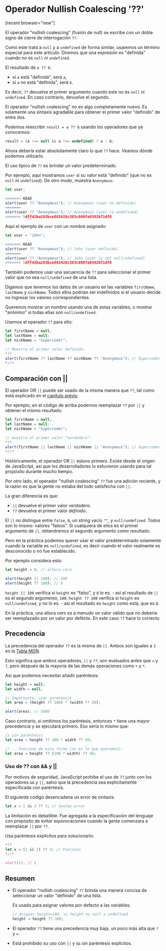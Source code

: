 # Operador Nullish Coalescing '??'

[recent browser="new"]

El operador "nullish coalescing" (fusión de null) se escribe con un doble signo de cierre de interrogación `??`.

Como este trata a `null` y a `undefined` de forma similar, usaremos un término especial para este artículo. Diremos que una expresión es "definida" cuando no es `null` ni `undefined`.

El resultado de `a ?? b`:
- si `a` está "definida", será `a`, 
- si `a` no está "definida", será `b`.

Es decir, `??` devuelve el primer argumento cuando este no es `null` ni `undefined`. En caso contrario, devuelve el segundo.

El operador "nullish coalescing" no es algo completamente nuevo. Es solamente una sintaxis agradable para obtener el primer valor "definido" de entre dos.

Podemos reescribir `result = a ?? b` usando los operadores que ya conocemos:

```js
result = (a !== null && a !== undefined) ? a : b;
```

Ahora debería estar absolutamente claro lo que `??` hace. Veamos dónde podemos utilizarlo.

El uso típico de `??` es brindar un valor predeterminado.

Por ejemplo, aquí mostramos `user` si su valor está "definido" (que no es `null` ni `undefined`). De otro modo, muestra `Anonymous`:

```js run
let user;

<<<<<<< HEAD
alert(user ?? "Anonymous"); // Anonymous (user no definido)
=======
alert(user ?? "Anonymous"); // Anonymous (user is undefined)
>>>>>>> 5dff42ba283bce883428c383c080fa9392b71df8
```

Aquí el ejemplo de `user` con un nombre asignado:

```js run
let user = "John";

<<<<<<< HEAD
alert(user ?? "Anonymous"); // John (user definido)
=======
alert(user ?? "Anonymous"); // John (user is not null/udefined)
>>>>>>> 5dff42ba283bce883428c383c080fa9392b71df8
```

También podemos usar una secuencia de `??` para seleccionar el primer valor que no sea `null/undefined` de una lista.

Digamos que tenemos los datos de un usuario en las variables `firstName`, `lastName` y `nickName`. Todos ellos podrían ser indefinidos si el usuario decide no ingresar los valores correspondientes.

Queremos mostrar un nombre usando una de estas variables, o mostrar "anónimo" si todas ellas son `null/undefined`.

Usemos el operador `??` para ello:

```js run
let firstName = null;
let lastName = null;
let nickName = "Supercoder";

// Muestra el primer valor definido:
*!*
alert(firstName ?? lastName ?? nickName ?? "Anonymous"); // Supercoder
*/!*
```

## Comparación con ||

El operador OR `||` puede ser usado de la misma manera que `??`, tal como está explicado en el [capítulo previo](info:logical-operators#or-finds-the-first-truthy-value)

Por ejemplo, en el código de arriba podemos reemplazar `??` por `||` y obtener el mismo resultado:

```js run
let firstName = null;
let lastName = null;
let nickName = "Supercoder";

// muestra el primer valor "verdadero":
*!*
alert(firstName || lastName || nickName || "Anonymous"); // Supercoder
*/!*
```

Históricamente, el operador OR `||` estuvo primero. Existe desde el origen de JavaScript, así que los desarrolladores lo estuvieron usando para tal propósito durante mucho tiempo.

Por otro lado, el operador "nullish coalescing" `??` fue una adición reciente, y la razón es que la gente no estaba del todo satisfecha con `||`.

La gran diferencia es que:
- `||` devuelve el primer valor *verdadero*.
- `??` devuelve el primer valor *definido*.

El `||` no distingue entre `false`, `0`, un string vacío `""`, y `null/undefined`.  Todos son lo mismo: valores "falsos". Si cualquiera de ellos es el primer argumento de `||`, obtendremos el segundo argumento como resultado. 

Pero en la práctica podemos querer usar el valor predeterminado solamente cuando la variable es `null/undefined`, es decir cuando el valor realmente es desconocido o no fue establecido.

Por ejemplo considera esto:

```js run
let height = 0; // altura cero

alert(height || 100); // 100
alert(height ?? 100); // 0
```

`height || 100` verifica si `height` es "falso", y `0` lo es. 
    - así el resultado de `||` es el segundo argumento, `100`.
`height ?? 100` verifica si `height` es `null/undefined`, y no lo es.
    - así el resultado es `height` como está, que es `0`.

En la práctica, una altura cero es a menudo un valor válido que no debería ser reemplazado por un valor por defecto. En este caso `??` hace lo correcto.

## Precedencia

La precedencia del operador `??` es la misma de `||`. Ambos son iguales a `3` en la [Tabla MDN](https://developer.mozilla.org/es/docs/Web/JavaScript/Referencia/Operadores/Operator_Precedence#Table).

Esto significa que ambos operadores, `||` y `??`, son evaluados antes que `=` y `?`, pero después de la mayoría de las demás operaciones como `+` y `*`. 

Así que podemos necesitar añadir paréntesis:

```js run
let height = null;
let width = null;

// Importante: usar paréntesis
let area = (height ?? 100) * (width ?? 50);

alert(area); // 5000
```

Caso contrario, si omitimos los paréntesis, entonces `*` tiene una mayor precedencia y se ejecutará primero. Eso sería lo mismo que:

```js
// sin paréntesis
let area = height ?? 100 * width ?? 50;

// ...funciona de esta forma (no es lo que queremos):
let area = height ?? (100 * width) ?? 50;
```

### Uso de ?? con && y ||

Por motivos de seguridad, JavaScript prohíbe el uso de `??` junto con los operadores `&&` y `||`, salvo que la precedencia sea explícitamente especificada con paréntesis.

El siguiente código desencadena un error de sintaxis:

```js run
let x = 1 && 2 ?? 3; // Syntax error
```

La limitación es debatible. Fue agregada a la especificación del lenguaje con propósito de evitar equivocaciones cuando la gente comenzara a reemplazar `||` por `??`.

Usa paréntesis explícitos para solucionarlo:

```js run
*!*
let x = (1 && 2) ?? 3; // Funciona
*/!*

alert(x); // 2
```

## Resumen

- El operador "nullish coalescing" `??` brinda una manera concisa de seleccionar un valor "definido" de una lista.

    Es usado para asignar valores por defecto a las variables:

    ```js
    // Asignar height=100, si height es null o undefined
    height = height ?? 100;
    ```

- El operador `??` tiene una precedencia muy baja, un poco más alta que `?` y `=`.
- Está prohibido su uso con `||` y `&&` sin paréntesis explícitos.
